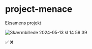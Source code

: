 # project-menace

Eksamens projekt

![Skærmbillede 2024-05-13 kl  14 59 39](https://github.com/omar-eaa/project-menace/assets/143701116/cd46a84a-9740-4911-842f-26727eab2fea)

<!-- check list   today: lørdag -->

  <!--kl:22:30👇  -->

<!-- * header make better/fix and clone it to all pages ✅ -->
<!-- footer need to be on all pages ❌  -->
<!-- make titel h1 have  same font and same size ✅ -->
<!-- make all pages have nice font and spacing ❌ -->
<!-- change index.html bestsellers img so it looks the samme on each img  ✅-->
<!-- make cap.html page done ✅-->
<!--* make chekout page to all 6 product  ❌ -->
<!-- make link work on all pages❌ -->

✅
❌
